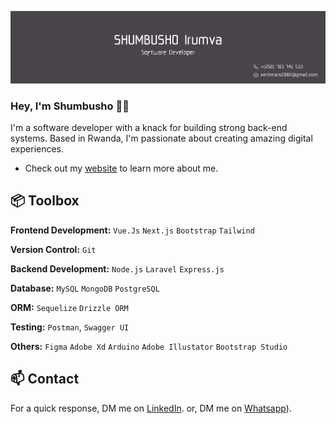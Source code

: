 ![Shumbusho Irumva github banner image](gitbanner.png)


### Hey, I'm Shumbusho 👋🏽  

I'm a software developer with a knack for building strong back-end systems. Based in Rwanda, I'm passionate about creating amazing digital experiences. 

- Check out my [website](https://irumva-kh4n.onrender.com/) to learn more about me.

 
## 📦 Toolbox

**Frontend Development:** `Vue.Js` `Next.js` `Bootstrap` `Tailwind`
 
**Version Control:** `Git`

**Backend Development:** `Node.js` `Laravel` `Express.js`

**Database:** `MySQL` `MongoDB` `PostgreSQL`

**ORM:** `Sequelize` `Drizzle ORM`

**Testing:** `Postman`, `Swagger UI`

**Others:** `Figma` `Adobe Xd` `Arduino` `Adobe Illustator` `Bootstrap Studio`
 
  
## 📫 Contact

 For a quick response, DM me on [LinkedIn](https://www.linkedin.com/in/irumva-shumbusho/).
 or, DM me on [Whatsapp](https://wa.me/+250783741533)).
 
